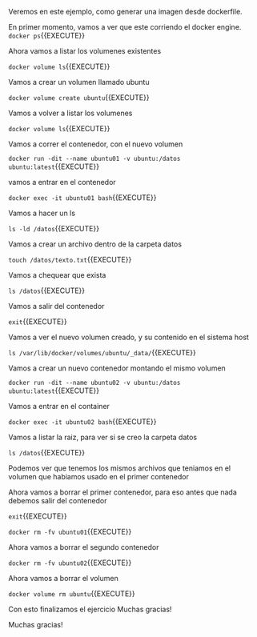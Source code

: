 Veremos en este ejemplo, como generar una imagen desde dockerfile.

En primer momento, vamos a ver que este corriendo el docker engine.
`docker ps`{{EXECUTE}}

Ahora vamos a listar los volumenes existentes

`docker volume ls`{{EXECUTE}}

Vamos a crear un volumen llamado ubuntu

`docker volume create ubuntu`{{EXECUTE}}

Vamos a volver a listar los volumenes

`docker volume ls`{{EXECUTE}}

Vamos a correr el contenedor, con el nuevo volumen

`docker run -dit --name ubuntu01 -v ubuntu:/datos ubuntu:latest`{{EXECUTE}}

vamos a entrar en el contenedor

`docker exec -it ubuntu01 bash`{{EXECUTE}} 

Vamos a hacer un ls

`ls -ld /datos`{{EXECUTE}}

Vamos a crear un archivo dentro de la carpeta datos

`touch /datos/texto.txt`{{EXECUTE}}

Vamos a chequear que exista

`ls /datos`{{EXECUTE}}

Vamos a salir del contenedor 


`exit`{{EXECUTE}}

Vamos a ver el nuevo volumen creado, y su contenido en el sistema host

`ls /var/lib/docker/volumes/ubuntu/_data/`{{EXECUTE}}

Vamos a crear un nuevo contenedor montando el mismo volumen

`docker run -dit --name ubuntu02 -v ubuntu:/datos ubuntu:latest`{{EXECUTE}}

Vamos a entrar en el container

`docker exec -it ubuntu02 bash`{{EXECUTE}}

Vamos a listar la raiz, para ver si se creo la carpeta datos

`ls /datos`{{EXECUTE}}

Podemos ver que tenemos los mismos archivos que teniamos en el volumen que habiamos usado en el primer contenedor

Ahora vamos a borrar el primer contenedor, para eso antes que nada debemos salir del contenedor

`exit`{{EXECUTE}}

`docker rm -fv ubuntu01`{{EXECUTE}}

Ahora vamos a borrar el segundo contenedor

`docker rm -fv ubuntu02`{{EXECUTE}}

Ahora vamos a borrar el volumen

`docker volume rm ubuntu`{{EXECUTE}}

Con esto finalizamos el ejercicio
Muchas gracias!







Muchas gracias!











